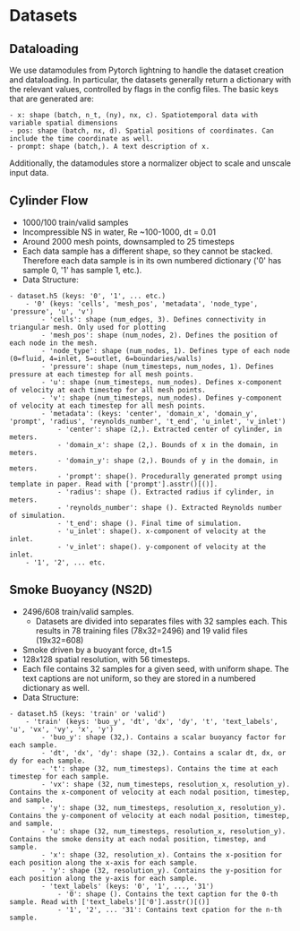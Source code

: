 # Datasets
## Dataloading
We use datamodules from Pytorch lightning to handle the dataset creation and dataloading. In particular, the datasets generally return a dictionary with the relevant values, controlled by flags in the config files. The basic keys that are generated are:
```
- x: shape (batch, n_t, (ny), nx, c). Spatiotemporal data with variable spatial dimensions
- pos: shape (batch, nx, d). Spatial positions of coordinates. Can include the time coordinate as well.
- prompt: shape (batch,). A text description of x.
```

Additionally, the datamodules store a normalizer object to scale and unscale input data. 

## Cylinder Flow 
- 1000/100 train/valid samples
- Incompressible NS in water, Re ~100-1000, dt = 0.01
- Around 2000 mesh points, downsampled to 25 timesteps
- Each data sample has a different shape, so they cannot be stacked. Therefore each data sample is in its own numbered dictionary ('0' has sample 0, '1' has sample 1, etc.). 
- Data Structure:
```
- dataset.h5 (keys: '0', '1', ... etc.)
    - '0' (keys: 'cells', 'mesh_pos', 'metadata', 'node_type', 'pressure', 'u', 'v')
        - 'cells': shape (num_edges, 3). Defines connectivity in triangular mesh. Only used for plotting
        - 'mesh_pos': shape (num_nodes, 2). Defines the position of each node in the mesh. 
        - 'node_type': shape (num_nodes, 1). Defines type of each node (0=fluid, 4=inlet, 5=outlet, 6=boundaries/walls)
        - 'pressure': shape (num_timesteps, num_nodes, 1). Defines pressure at each timestep for all mesh points.
        - 'u': shape (num_timesteps, num_nodes). Defines x-component of velocity at each timestep for all mesh points.
        - 'v': shape (num_timesteps, num_nodes). Defines y-component of velocity at each timestep for all mesh points.
        - 'metadata': (keys: 'center', 'domain_x', 'domain_y', 'prompt', 'radius', 'reynolds_number', 't_end', 'u_inlet', 'v_inlet')
            - 'center': shape (2,). Extracted center of cylinder, in meters.
            - 'domain_x': shape (2,). Bounds of x in the domain, in meters.
            - 'domain_y': shape (2,). Bounds of y in the domain, in meters.
            - 'prompt': shape(). Procedurally generated prompt using template in paper. Read with ['prompt'].asstr()[()].
            - 'radius': shape (). Extracted radius if cylinder, in meters. 
            - 'reynolds_number': shape (). Extracted Reynolds number of simulation.
            - 't_end': shape (). Final time of simulation.
            - 'u_inlet': shape(). x-component of velocity at the inlet.
            - 'v_inlet': shape(). y-component of velocity at the inlet.
    - '1', '2', ... etc.
```
## Smoke Buoyancy (NS2D)
- 2496/608 train/valid samples.
    - Datasets are divided into separates files with 32 samples each. This results in 78 training files (78x32=2496) and 19 valid files (19x32=608)
- Smoke driven by a buoyant force, dt=1.5
- 128x128 spatial resolution, with 56 timesteps.
- Each file contains 32 samples for a given seed, with uniform shape. The text captions are not uniform, so they are stored in a numbered dictionary as well.
- Data Structure:
```
- dataset.h5 (keys: 'train' or 'valid')
    - 'train' (keys: 'buo_y', 'dt', 'dx', 'dy', 't', 'text_labels', 'u', 'vx', 'vy', 'x', 'y')
        - 'buo_y': shape (32,). Contains a scalar buoyancy factor for each sample.
        - 'dt', 'dx', 'dy': shape (32,). Contains a scalar dt, dx, or dy for each sample.
        - 't': shape (32, num_timesteps). Contains the time at each timestep for each sample.
        - 'vx': shape (32, num_timesteps, resolution_x, resolution_y). Contains the x-component of velocity at each nodal position, timestep, and sample. 
        - 'y': shape (32, num_timesteps, resolution_x, resolution_y). Contains the y-component of velocity at each nodal position, timestep, and sample. 
        - 'u': shape (32, num_timesteps, resolution_x, resolution_y). Contains the smoke density at each nodal position, timestep, and sample. 
        - 'x': shape (32, resolution_x). Contains the x-position for each position along the x-axis for each sample.
        - 'y': shape (32, resolution_y). Contains the y-position for each position along the y-axis for each sample.
        - 'text_labels' (keys: '0', '1', ..., '31')
            - '0': shape (). Contains the text caption for the 0-th sample. Read with ['text_labels']['0'].asstr()[()]
            - '1', '2', ... '31': Contains text cpation for the n-th sample.
```